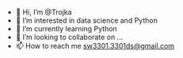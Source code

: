 - 👋 Hi, I’m @Trojka
- 👀 I’m interested in data science and Python
- 🌱 I’m currently learning Python
- 💞️ I’m looking to collaborate on ...
- 📫 How to reach me sw3301.3301ds@gmail.com

<!---
FTStheThird/FTStheThird is a ✨ special ✨ repository because its `README.md` (this file) appears on your GitHub profile.
You can click the Preview link to take a look at your changes.
--->
